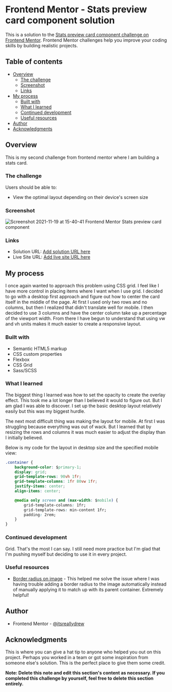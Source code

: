 # Frontend Mentor - Stats preview card component solution

This is a solution to the [Stats preview card component challenge on Frontend Mentor](https://www.frontendmentor.io/challenges/stats-preview-card-component-8JqbgoU62). Frontend Mentor challenges help you improve your coding skills by building realistic projects.

## Table of contents

- [Overview](#overview)
  - [The challenge](#the-challenge)
  - [Screenshot](#screenshot)
  - [Links](#links)
- [My process](#my-process)
  - [Built with](#built-with)
  - [What I learned](#what-i-learned)
  - [Continued development](#continued-development)
  - [Useful resources](#useful-resources)
- [Author](#author)
- [Acknowledgments](#acknowledgments)

## Overview

This is my second challenge from frontend mentor where I am building a stats card.

### The challenge

Users should be able to:

- View the optimal layout depending on their device's screen size

### Screenshot

![Screenshot 2021-11-19 at 15-40-41 Frontend Mentor Stats preview card component](https://user-images.githubusercontent.com/88289750/142695232-7ce7798d-add6-47e2-ad2c-151798d99103.png)

### Links

- Solution URL: [Add solution URL here](https://your-solution-url.com)
- Live Site URL: [Add live site URL here](https://your-live-site-url.com)

## My process

I once again wanted to approach this problem using CSS grid. I feel like I have more control in placing items where I want when I use grid. I decided to go with a desktop first approach and figure out how to center the card itself in the middle of the page. At first I used only two rows and no columns, but then I realized that didn't translate well for mobile. I then decided to use 3 columns and have the center column take up a percentage of the viewport width. From there I have begun to understand that using vw and vh units makes it much easier to create a responsive layout.

### Built with

- Semantic HTML5 markup
- CSS custom properties
- Flexbox
- CSS Grid
- Sass/SCSS

### What I learned

The biggest thing I learned was how to set the opacity to create the overlay effect. This took me a lot longer than I believed it would to figure out. But I am glad I was able to discover. I set up the basic desktop layout relatively easily but this was my biggest hurdle.

The next most difficult thing was making the layout for mobile. At first I was struggling because everything was out of wack. But I learned that by resizing the rows and columns it was much easier to adjust the display than I initially believed.

Below is my code for the layout in desktop size and the specified mobile view:

```css
.container {
	background-color: $primary-1;
	display: grid;
	grid-template-rows: 90vh 1fr;
	grid-template-columns: 1fr 80vw 1fr;
	justify-items: center;
	align-items: center;

	@media only screen and (max-width: $mobile) {
		grid-template-columns: 1fr;
		grid-template-rows: min-content 1fr;
		padding: 2rem;
	}
}
```

### Continued development

Grid. That's the most I can say. I still need more practice but I'm glad that I'm pushing myself but deciding to use it in every project.

### Useful resources

- [Border radius on image](https://stackoverflow.com/questions/52151652/border-radius-if-there-is-an-image-on-the-border) - This helped me solve the issue where I was having trouble adding a border radius to the image automatically instead of manually applying it to match up with its parent container. Extremely helpful!

## Author

- Frontend Mentor - [@itsreallydrew](https://www.frontendmentor.io/profile/itsreallydrew)

## Acknowledgments

This is where you can give a hat tip to anyone who helped you out on this project. Perhaps you worked in a team or got some inspiration from someone else's solution. This is the perfect place to give them some credit.

**Note: Delete this note and edit this section's content as necessary. If you completed this challenge by yourself, feel free to delete this section entirely.**
